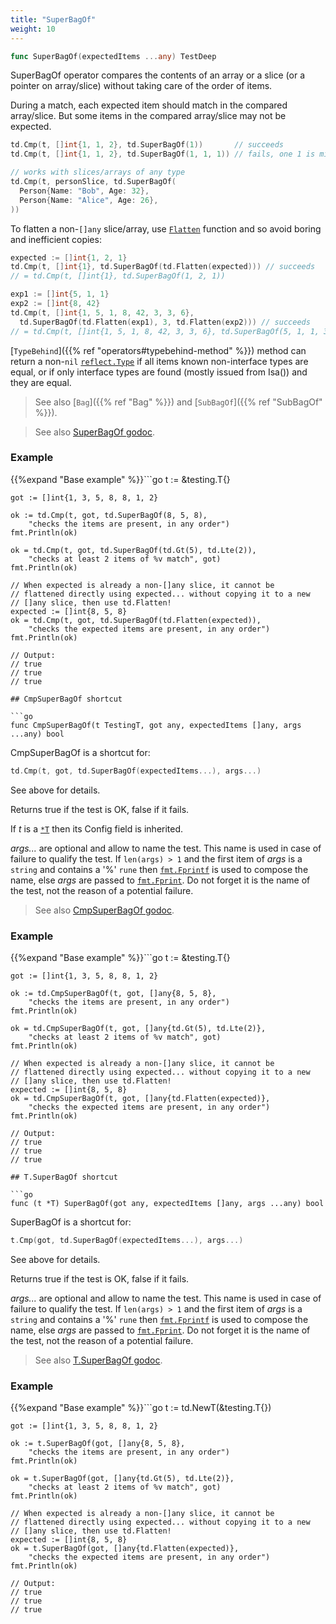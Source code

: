 ```yaml
---
title: "SuperBagOf"
weight: 10
---
```


```go
func SuperBagOf(expectedItems ...any) TestDeep
```

SuperBagOf operator compares the contents of an array or a slice (or a
pointer on array/slice) without taking care of the order of items.

During a match, each expected item should match in the compared
array/slice. But some items in the compared array/slice may not be
expected.

```go
td.Cmp(t, []int{1, 1, 2}, td.SuperBagOf(1))       // succeeds
td.Cmp(t, []int{1, 1, 2}, td.SuperBagOf(1, 1, 1)) // fails, one 1 is missing

// works with slices/arrays of any type
td.Cmp(t, personSlice, td.SuperBagOf(
  Person{Name: "Bob", Age: 32},
  Person{Name: "Alice", Age: 26},
))
```

To flatten a non-`[]any` slice/array, use [`Flatten`](https://pkg.go.dev/github.com/maxatome/go-testdeep/td#Flatten) function
and so avoid boring and inefficient copies:

```go
expected := []int{1, 2, 1}
td.Cmp(t, []int{1}, td.SuperBagOf(td.Flatten(expected))) // succeeds
// = td.Cmp(t, []int{1}, td.SuperBagOf(1, 2, 1))

exp1 := []int{5, 1, 1}
exp2 := []int{8, 42}
td.Cmp(t, []int{1, 5, 1, 8, 42, 3, 3, 6},
  td.SuperBagOf(td.Flatten(exp1), 3, td.Flatten(exp2))) // succeeds
// = td.Cmp(t, []int{1, 5, 1, 8, 42, 3, 3, 6}, td.SuperBagOf(5, 1, 1, 3, 8, 42))
```

[`TypeBehind`]({{% ref "operators#typebehind-method" %}}) method can return a non-`nil` [`reflect.Type`](https://pkg.go.dev/reflect#Type) if all items
known non-interface types are equal, or if only interface types
are found (mostly issued from Isa()) and they are equal.

> See also [`Bag`]({{% ref "Bag" %}}) and [`SubBagOf`]({{% ref "SubBagOf" %}}).


> See also [<i class='fas fa-book'></i> SuperBagOf godoc](https://pkg.go.dev/github.com/maxatome/go-testdeep/td#SuperBagOf).

### Example

{{%expand "Base example" %}}```go
	t := &testing.T{}

	got := []int{1, 3, 5, 8, 8, 1, 2}

	ok := td.Cmp(t, got, td.SuperBagOf(8, 5, 8),
		"checks the items are present, in any order")
	fmt.Println(ok)

	ok = td.Cmp(t, got, td.SuperBagOf(td.Gt(5), td.Lte(2)),
		"checks at least 2 items of %v match", got)
	fmt.Println(ok)

	// When expected is already a non-[]any slice, it cannot be
	// flattened directly using expected... without copying it to a new
	// []any slice, then use td.Flatten!
	expected := []int{8, 5, 8}
	ok = td.Cmp(t, got, td.SuperBagOf(td.Flatten(expected)),
		"checks the expected items are present, in any order")
	fmt.Println(ok)

	// Output:
	// true
	// true
	// true

```{{% /expand%}}
## CmpSuperBagOf shortcut

```go
func CmpSuperBagOf(t TestingT, got any, expectedItems []any, args ...any) bool
```

CmpSuperBagOf is a shortcut for:

```go
td.Cmp(t, got, td.SuperBagOf(expectedItems...), args...)
```

See above for details.

Returns true if the test is OK, false if it fails.

If *t* is a [`*T`](https://pkg.go.dev/github.com/maxatome/go-testdeep/td#T) then its Config field is inherited.

*args...* are optional and allow to name the test. This name is
used in case of failure to qualify the test. If `len(args) > 1` and
the first item of *args* is a `string` and contains a '%' `rune` then
[`fmt.Fprintf`](https://pkg.go.dev/fmt#Fprintf) is used to compose the name, else *args* are passed to
[`fmt.Fprint`](https://pkg.go.dev/fmt#Fprint). Do not forget it is the name of the test, not the
reason of a potential failure.


> See also [<i class='fas fa-book'></i> CmpSuperBagOf godoc](https://pkg.go.dev/github.com/maxatome/go-testdeep/td#CmpSuperBagOf).

### Example

{{%expand "Base example" %}}```go
	t := &testing.T{}

	got := []int{1, 3, 5, 8, 8, 1, 2}

	ok := td.CmpSuperBagOf(t, got, []any{8, 5, 8},
		"checks the items are present, in any order")
	fmt.Println(ok)

	ok = td.CmpSuperBagOf(t, got, []any{td.Gt(5), td.Lte(2)},
		"checks at least 2 items of %v match", got)
	fmt.Println(ok)

	// When expected is already a non-[]any slice, it cannot be
	// flattened directly using expected... without copying it to a new
	// []any slice, then use td.Flatten!
	expected := []int{8, 5, 8}
	ok = td.CmpSuperBagOf(t, got, []any{td.Flatten(expected)},
		"checks the expected items are present, in any order")
	fmt.Println(ok)

	// Output:
	// true
	// true
	// true

```{{% /expand%}}
## T.SuperBagOf shortcut

```go
func (t *T) SuperBagOf(got any, expectedItems []any, args ...any) bool
```

SuperBagOf is a shortcut for:

```go
t.Cmp(got, td.SuperBagOf(expectedItems...), args...)
```

See above for details.

Returns true if the test is OK, false if it fails.

*args...* are optional and allow to name the test. This name is
used in case of failure to qualify the test. If `len(args) > 1` and
the first item of *args* is a `string` and contains a '%' `rune` then
[`fmt.Fprintf`](https://pkg.go.dev/fmt#Fprintf) is used to compose the name, else *args* are passed to
[`fmt.Fprint`](https://pkg.go.dev/fmt#Fprint). Do not forget it is the name of the test, not the
reason of a potential failure.


> See also [<i class='fas fa-book'></i> T.SuperBagOf godoc](https://pkg.go.dev/github.com/maxatome/go-testdeep/td#T.SuperBagOf).

### Example

{{%expand "Base example" %}}```go
	t := td.NewT(&testing.T{})

	got := []int{1, 3, 5, 8, 8, 1, 2}

	ok := t.SuperBagOf(got, []any{8, 5, 8},
		"checks the items are present, in any order")
	fmt.Println(ok)

	ok = t.SuperBagOf(got, []any{td.Gt(5), td.Lte(2)},
		"checks at least 2 items of %v match", got)
	fmt.Println(ok)

	// When expected is already a non-[]any slice, it cannot be
	// flattened directly using expected... without copying it to a new
	// []any slice, then use td.Flatten!
	expected := []int{8, 5, 8}
	ok = t.SuperBagOf(got, []any{td.Flatten(expected)},
		"checks the expected items are present, in any order")
	fmt.Println(ok)

	// Output:
	// true
	// true
	// true

```{{% /expand%}}
